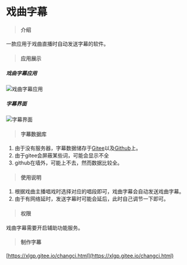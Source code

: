 # 戏曲字幕

> #### 介绍

一款应用于戏曲直播时自动发送字幕的软件。

> #### 应用展示
##### 戏曲字幕应用
![戏曲字幕应用](https://gitee.com/xlgp/static/raw/master/xiquzimu/xiquzimu.png "戏曲字幕应用")
##### 字幕界面
![字幕界面](https://gitee.com/xlgp/static/raw/master/xiquzimu/zimu.png "字幕界面")


> #### 字幕数据库

1.  由于没有服务器，字幕数据储存于[Gitee](https://gitee.com/xlgp/opera-lyrics)以及[Github](https://gitee.com/xlgp/opera-lyrics)上。
2.  由于gitee会屏蔽某些词，可能会显示不全
3.  github在墙外，可能上不去，然而数据比较全。

> #### 使用说明

1.  根据戏曲主播唱戏时选择对应的唱段即可，戏曲字幕会自动发送戏曲字幕。
2.  由于有网络延时，发送字幕时可能会延后，此时自己调节一下即可。

> #### 权限

戏曲字幕需要开启辅助功能服务。


> #### 制作字幕

[https://xlgp.gitee.io/changci.html](https://xlgp.gitee.io/changci.html)

